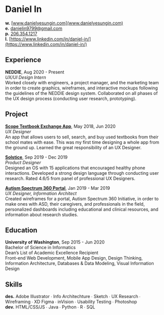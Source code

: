 # Daniel In
**w.** [www.danielyesungin.com](www.danielyesungin.com)  
**e.** [danielin9799@gmail.com](mailto:danielin9799@gmail.com)  
**p.** [206.354.1217](tel:2063541217)  
**l.** [https://www.linkedin.com/in/daniel-in/](https://www.linkedin.com/in/daniel-in/)


## Experience
**NEDDIE**, Aug 2020 - Present  
*UX/UI Design Intern*  
Worked closely with engineers, a project manager, and the marketing team in order to create graphics, wireframes, and interactive mockups following the guidelines of the NEDDIE design system. Collaborated on all phases of the UX design process (conducting user research, prototyping).

## Project
**[Scope Textbook Exchange App](https://www.danielyesungin.com/work/scope)**, May 2018, Jun 2020  
*UX Designer*   
An app that allows users to sell, search, and buy used textbooks from their school mates with ease. This was my first time designing a whole app from the ground up. Learned the great responsibility of an UX Designer.

**[Solstice](https://www.danielyesungin.com/work/solstice-os)**, Sep 2019 - Dec 2019  
*Product Designer*  
Designed an OS with 15 applications that encouraged healthy phone interactions. Developed a strong design language through conducting user research. Rated 4.6/5 from panel of professional UX Designers.

**[Autism Spectrum 360 Portal](https://www.danielyesungin.com/work/autism-spectrum-360-portal)**, Jan 2019 - Mar 2019  
*UX Designer, Information Architect*  
Created wireframes for a portal, Autism Spectrum 360 Initiative, in order to make ones with ASD, their caregivers, and professionals in the field, personalized dashboards including educational and clinical resources, and information about research studies.

## Education
**University of Washington**, Sep 2015 - Jun 2020  
Bachelor of Science in Informatics  
Dean’s List of Academic Excellence Recipient  
Front-end Web Development, Mobile App Design, Design Thinking, Information Architecture, Databases & Data Modeling, Visual Information Design

## Skills
**des.**
Adobe Illustrator ∙ Info Architechture ∙ Sketch ∙ UX Research ∙ Wireframing ∙ XD
Figma ∙ inVision ∙ Usability Testing ∙ Photoshop  
**dev.**
HTML/CSS/JS ∙ Java ∙ Python ∙ R ∙ SQL